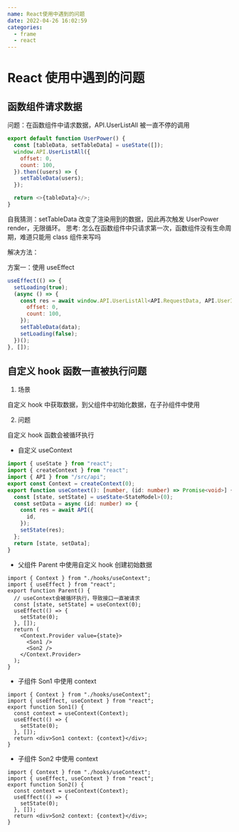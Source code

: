 ```yaml
---
name: React使用中遇到的问题
date: 2022-04-26 16:02:59
categories:
  - frame
  - react
---
```


# React 使用中遇到的问题

## 函数组件请求数据

问题：在函数组件中请求数据，API.UserListAll 被一直不停的调用

```js
export default function UserPower() {
  const [tableData, setTableData] = useState([]);
  window.API.UserListAll({
    offset: 0,
    count: 100,
  }).then((users) => {
    setTableData(users);
  });

  return <>{tableData}</>;
}
```

自我猜测：setTableData 改变了渲染用到的数据，因此再次触发 UserPower render，无限循环。
思考: 怎么在函数组件中只请求第一次，函数组件没有生命周期，难道只能用 class 组件来写吗

解决方法：

方案一：使用 useEffect

```js
useEffect(() => {
  setLoading(true);
  (async () => {
    const res = await window.API.UserListAll<API.RequestData, API.UserInfo[]>({
      offset: 0,
      count: 100,
    });
    setTableData(data);
    setLoading(false);
  })();
}, []);
```

## 自定义 hook 函数一直被执行问题

1. 场景

自定义 hook 中获取数据，到父组件中初始化数据，在子孙组件中使用

2. 问题

自定义 hook 函数会被循环执行

- 自定义 useContext

```ts
import { useState } from "react";
import { createContext } from "react";
import { API } from "/src/api";
export const Context = createContext(0);
export function useContext(): [number, (id: number) => Promise<void>] {
  const [state, setState] = useState<StateModel>(0);
  const setData = async (id: number) => {
    const res = await API({
      id,
    });
    setState(res);
  };
  return [state, setData];
}
```

- 父组件 Parent 中使用自定义 hook 创建初始数据

```tsx
import { Context } from "./hooks/useContext";
import { useEffect } from "react";
export function Parent() {
  // useContext会被循环执行，导致接口一直被请求
  const [state, setState] = useContext(0);
  useEffect(() => {
    setState(0);
  }, []);
  return (
    <Context.Provider value={state}>
      <Son1 />
      <Son2 />
    </Context.Provider>
  );
}
```

- 子组件 Son1 中使用 context

```tsx
import { Context } from "./hooks/useContext";
import { useEffect, useContext } from "react";
export function Son1() {
  const context = useContext(Context);
  useEffect(() => {
    setState(0);
  }, []);
  return <div>Son1 context: {context}</div>;
}
```

- 子组件 Son2 中使用 context

```tsx
import { Context } from "./hooks/useContext";
import { useEffect, useContext } from "react";
export function Son2() {
  const context = useContext(Context);
  useEffect(() => {
    setState(0);
  }, []);
  return <div>Son2 context: {context}</div>;
}
```
